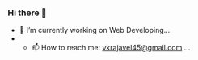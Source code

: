 ### Hi there 👋
- 🔭 I’m currently working on Web Developing...
- - 📫 How to reach me: vkrajavel45@gmail.com ...
<!--
** vkrajavel/vkrajavel** is a ✨ _special_ ✨ repository because its `README.md` (this file) appears on your GitHub profile.

Here are some ideas to get you started:

- 🔭 I’m currently working on Web Developing...
- 🌱 I’m currently learning ...
- 👯 I’m looking to collaborate on ...
- 🤔 I’m looking for help with ...
- 💬 Ask me about ...
- 📫 How to reach me: vkrajavel45@gmail.com ...
- 😄 Pronouns: ...
- ⚡ Fun fact: ...
-->
